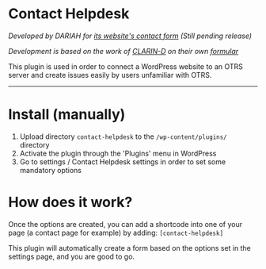 # Contact Helpdesk

_Developed by DARIAH for [its website's contact form](https://www.dariah.eu/contact/) (Still pending release)_

_Development is based on the work of [CLARIN-D](https://www.clarin-d.net/) on their own [formular](https://github.com/hzsk/clarind-helpdesk)_

This plugin is used in order to connect a WordPress website to an OTRS server and create issues easily by users
unfamiliar with OTRS.

---

# Install (manually)
1. Upload directory `contact-helpdesk` to the `/wp-content/plugins/` directory
1. Activate the plugin through the 'Plugins' menu in WordPress
1. Go to settings / Contact Helpdesk settings in order to set some mandatory options

# How does it work?
Once the options are created, you can add a shortcode into one of your page (a contact page for example) by adding:
`[contact-helpdesk]`

This plugin will automatically create a form based on the options set in the settings page, and you are good to go.
